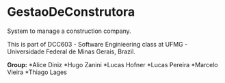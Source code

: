 # GestaoDeConstrutora
System to manage a construction company.

This is part of DCC603 - Software Enginieering class at UFMG - Universidade Federal de Minas Gerais, Brazil.

**Group:**
*Alice Diniz
*Hugo Zanini
*Lucas Hofner
*Lucas Pereira
*Marcelo Vieira
*Thiago Lages
